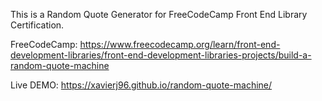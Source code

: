This is a Random Quote Generator for FreeCodeCamp Front End Library Certification.

FreeCodeCamp: https://www.freecodecamp.org/learn/front-end-development-libraries/front-end-development-libraries-projects/build-a-random-quote-machine

Live DEMO: https://xavierj96.github.io/random-quote-machine/